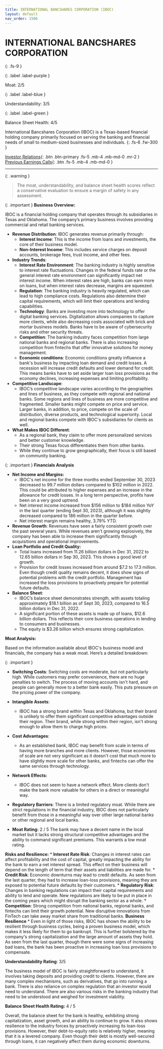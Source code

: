 ```yaml
---
title: INTERNATIONAL BANCSHARES CORPORATION (IBOC)
layout: default
nav_order: 1506
---
```


# INTERNATIONAL BANCSHARES CORPORATION
{: .fs-9 }

{: .label .label-purple }

Moat: 2/5

{: .label .label-blue }

Understandability: 3/5

{: .label .label-green }

Balance Sheet Health: 4/5

International Bancshares Corporation (IBOC) is a Texas-based financial holding company primarily focused on serving the banking and financial needs of small to medium-sized businesses and individuals.
{: .fs-6 .fw-300 }

[Investor Relations](https://www.google.com/search?q=IBOC+investor+relations){: .btn .btn-primary .fs-5 .mb-4 .mb-md-0 .mr-2 }
[Previous Earnings Calls](https://discountingcashflows.com/company/IBOC/transcripts/){: .btn .fs-5 .mb-4 .mb-md-0 }

---

{: .warning }
>The moat, understandability, and balance sheet health scores reflect a conservative evaluation to ensure a margin of safety in any assessment.



{: .important }
**Business Overview:**

IBOC is a financial holding company that operates through its subsidiaries in Texas and Oklahoma. The company’s primary business involves providing commercial and retail banking services.

* **Revenue Distribution**: IBOC generates revenue primarily through:
   *  **Interest Income**: This is the income from loans and investments, the core of their business model.
   *  **Non-Interest Income**: This includes service charges on deposit accounts, brokerage fees, trust income, and other fees.
* **Industry Trends**:
    * **Interest Rate Environment**: The banking industry is highly sensitive to interest rate fluctuations. Changes in the federal funds rate or the general interest rate environment can significantly impact net interest income. When interest rates are high, banks can earn more on loans, but when interest rates decrease, margins are squeezed.
    * **Regulation**: The banking industry is heavily regulated, which can lead to high compliance costs. Regulations also determine their capital requirements, which will limit their operations and lending capabilities.
    * **Technology**: Banks are investing more into technology to offer digital banking services. Digitalization allows companies to capture more clients, while also decreasing costs associated with brick and mortar business models. Banks have to be aware of cybersecurity risks and other security threats.
    * **Competition**: The banking industry faces competition from large national banks and regional banks. There is also increasing competition from fintechs that offer innovative solutions for money management.
    * **Economic conditions**: Economic conditions greatly influence a bank's business by impacting loan demand and credit losses. A recession will increase credit defaults and lower demand for credit. This means banks have to set aside larger loan loss provisions as the economy declines, increasing expenses and limiting profitability.
*   **Competitive Landscape**:
    * IBOC’s competitive landscape varies according to the geographies and lines of business, as they compete with regional and national banks. Some regions and lines of business are more competitive and fragmented. Smaller banks might compete on price and service. Larger banks, in addition, to price, compete on the scale of distribution, diverse products, and technological superiority. Local and regional banks compete with IBOC's subsidiaries for clients as well.
*   **What Makes IBOC Different**:
    * As a regional bank, they claim to offer more personalized services and better customer knowledge.
    * Their strong Texas focus differentiates them from other banks.
    * While they continue to grow geographically, their focus is still based on community banking.

{: .important }
**Financials Analysis**

*   **Net Income and Margins:**
    *  IBOC's net income for the three months ended September 30, 2023 decreased to 99.7 million dollars compared to $102 million in 2022. This could be attributed to higher expenses and an increase in the allowance for credit losses. In a long term perspective, profits have been on a very good uptrend.
    * Net interest income increased from $156 million to $184 million YoY in the last quarter (ending Sept 30, 2023), although it was slightly decreased compared to 186 million in the quarter before.
    * Net interest margin remains healthy, 3.79% YTD.
*   **Revenue Growth**: Revenues have seen a fairly consistent growth over the past several years. While revenues aren't growing explosively, the company has been able to increase them significantly through acquisitions and operational improvements.
*  **Loan Portfolio and Credit Quality:**
   * Total loans increased from 11.26 billion dollars in Dec 31, 2022 to 12.65 billion dollars in Sep 30, 2023. This shows a good level of growth.
    * Provision for credit losses increased from around $7.2 to 17.3 million. Even though credit quality remains decent, it does show signs of potential problems with the credit portfolio. Management has increased the loss provisions to proactively prepare for potential future defaults.
*   **Balance Sheet**:
    * IBOC’s balance sheet demonstrates strength, with assets totaling approximately $18.1 billion as of Sept 30, 2023, compared to 16.5 billion dollars in Dec 31, 2022.
    * A significant portion of these assets is made up of loans, $12.6 billion dollars. This reflects their core business operations in lending to consumers and businesses.
    * The equity is $3.26 billion which ensures strong capitalization.

  **Moat Analysis:**

Based on the information available about IBOC's business model and financials, the company has a weak moat. Here’s a detailed breakdown:

{: .important }
*   **Switching Costs**: Switching costs are moderate, but not particularly high. While customers may prefer convenience, there are no huge penalties to switch. The process of moving accounts isn't hard, and people can generally move to a better bank easily. This puts pressure on the pricing power of the company.

*   **Intangible Assets**:
    *   IBOC has a strong brand within Texas and Oklahoma, but their brand is unlikely to offer them significant competitive advantages outside their region. Their brand, while strong within their region, isn't strong enough to allow them to charge high prices.
*   **Cost Advantages**:
    *  As an established bank, IBOC may benefit from scale in terms of having more branches and more clients.  However, those economies of scale are not very significant as it doesn't cost that much more to have slightly more scale for other banks, and fintechs can offer the same services through technology.
*   **Network Effects:**
    *  IBOC does not seem to have a network effect. More clients don't make the bank more valuable for others in a direct or meaningful way.
*   **Regulatory Barriers**: There is a limited regulatory moat. While there are strict regulations in the financial industry, IBOC does not particularly benefit from those in a meaningful way over other large national banks or other regional and local banks.
*   **Moat Rating:** 2 / 5
   The bank may have a decent name in the local market but it lacks strong structural competitive advantages and the ability to command significant premiums. This warrants a low moat rating.

  **Risks and Resilience:**
    *   **Interest Rate Risk**: Changes in interest rates can affect profitability and the cost of capital, greatly impacting the ability for the bank to earn a net interest spread. This effect on their business will depend on the length of term that their assets and liabilities are made for.
    *   **Credit Risk**: Economic downturns may lead to credit defaults. As seen from the last quarter, they had to increase loan-loss provisions, meaning they are exposed to potential future defaults by their customers.
    *   **Regulatory Risk**: Changes in banking regulations can impact their capital requirements and ability to lend and operate. New regulations are likely to be put in place in the coming years which might disrupt the banking sector as a whole.
    *   **Competition**: Strong competition from national banks, regional banks, and fintechs can limit their growth potential. New disruptive innovations from FinTech can take away market share from traditional banks.
  **Business Resilience**
    * Even in light of those risks, IBOC has shown the ability to be resilient through business cycles, being a proven business model, which makes it less likely for them to go bankrupt. This is further bolstered by the company's strong capitalization and the large amount of assets they hold. As seen from the last quarter, though there were some signs of increasing bad loans, the bank has been proactive in increasing loan loss provisions to compensate.

**Understandability Rating**: 3/5

The business model of IBOC is fairly straightforward to understand, it involves taking deposits and providing credit to clients. However, there are many complex mechanisms, such as derivatives, that go into running a bank. There is also reliance on complex regulation that an investor would need to understand. There are also various risks in the banking industry that need to be understood and weighed for investment viability.

**Balance Sheet Health Rating:** 4 / 5

Overall, the balance sheet for the bank is healthy, exhibiting strong capitalization, asset growth, and an ability to continue to grow. It also shows resilience to the industry forces by proactively increasing its loan-loss provisions. However, their debt-to-equity ratio is relatively higher, meaning that it is a levered company. Even though their debt is mostly well-secured through loans, it can negatively affect them during economic downturns.
